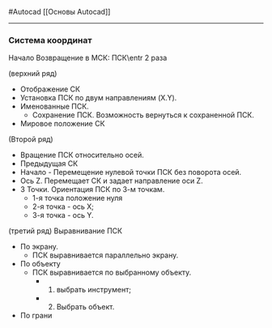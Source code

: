 #Autocad 
[[Основы Autocad]]
_________
### Система координат
Начало
Возвращение в МСК: ПСК\entr 2 раза

(верхний ряд)
- Отображение СК
- Установка ПСК по двум направлениям (X.Y).
- Именованные ПСК. 
	- Сохранение ПСК. Возможность вернуться к сохраненной ПСК.
- Мировое положение СК

(Второй ряд)
- Вращение ПСК относительно осей.
- Предыдущая СК
- Начало - Перемещение нулевой точки ПСК без поворота осей.
- Ось Z. Перемещает СК и задает направление оси Z.
- 3 Точки. Ориентация ПСК по 3-м точкам.
	- 1-я точка положение нуля
	- 2-я точка - ось X;
	- 3-я точка - ось Y.

(третий ряд)
Выравнивание ПСК
- По экрану.
	- ПСК выравнивается параллельно экрану.
- По объекту
	- ПСК выравнивается по выбранному объекту.
		- 1. выбрать инструмент;
		- 2. Выбрать объект.
- По грани